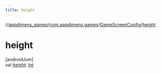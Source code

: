 ```yaml
---
title: height
---
```

//[appdimens_games](../../../index.html)/[com.appdimens.games](../index.html)/[GameScreenConfig](index.html)/[height](height.html)



# height



[androidJvm]\
val [height](height.html): [Int](https://kotlinlang.org/api/core/kotlin-stdlib/kotlin/-int/index.html)



